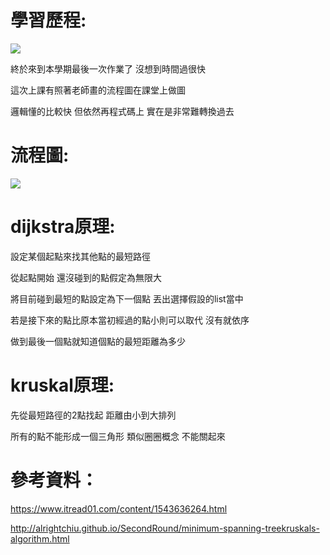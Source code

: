 # 學習歷程:

![](https://tutorialspoint.dev/image/dijikstra.png)

終於來到本學期最後一次作業了 沒想到時間過很快

這次上課有照著老師畫的流程圖在課堂上做圖

邏輯懂的比較快 但依然再程式碼上 實在是非常難轉換過去

# 流程圖:

![](https://github.com/linseanwin/learning-note/blob/master/images/S__64069635.jpg)

# dijkstra原理:

設定某個起點來找其他點的最短路徑

從起點開始 還沒碰到的點假定為無限大

將目前碰到最短的點設定為下一個點 丟出選擇假設的list當中

若是接下來的點比原本當初經過的點小則可以取代 沒有就依序

做到最後一個點就知道個點的最短距離為多少

# kruskal原理:

先從最短路徑的2點找起 距離由小到大排列

所有的點不能形成一個三角形 類似圈圈概念 不能關起來

# 參考資料：

https://www.itread01.com/content/1543636264.html

http://alrightchiu.github.io/SecondRound/minimum-spanning-treekruskals-algorithm.html
